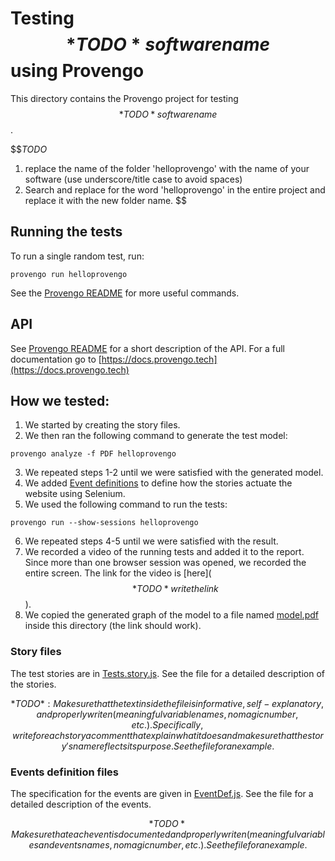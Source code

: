 # Testing $$*TODO* software name$$ using Provengo
This directory contains the Provengo project for testing $$*TODO* software name$$.

$$*TODO* 
1. replace the name of the folder 'helloprovengo' with the name of your software (use underscore/title case to avoid spaces)
2. Search and replace for the word 'helloprovengo' in the entire project and replace it with the new folder name. 
$$

## Running the tests
To run a single random test, run:
```shell 
provengo run helloprovengo
```

See the [Provengo README](helloprovengo/README.md) for more useful commands.

## API
See [Provengo README](helloprovengo/README.md) for a short description of the API.
For a full documentation go to [https://docs.provengo.tech](https://docs.provengo.tech)

## How we tested:
1. We started by creating the story files.
2. We then ran the following command to generate the test model:
```shell
provengo analyze -f PDF helloprovengo   
```
3. We repeated steps 1-2 until we were satisfied with the generated model.
4. We added [Event definitions](helloprovengo/spec/js/EventDef.js) to define how the stories actuate the website using Selenium.
5. We used the following command to run the tests:
```shell
provengo run --show-sessions helloprovengo
```
6. We repeated steps 4-5 until we were satisfied with the result.
7. We recorded a video of the running tests and added it to the report. Since more than one browser session was opened, we recorded the entire screen. The link for the video is [here]($$*TODO* write the link$$).
8. We copied the generated graph of the model to a file named [model.pdf](model.pdf) inside this directory (the link should work).

### Story files
The test stories are in [Tests.story.js](helloprovengo/spec/js/Tests.story.js). See the file for a detailed description of the stories.

$$*TODO*: Make sure that the text inside the file is informative, self-explanatory, and properly writen (meaningful variable names, no magic number, etc.). Specifically, write for each story a comment that explain what it does and make sure that the story's name reflects its purpose. See the file for an example.$$

### Events definition files
The specification for the events are given in [EventDef.js](helloprovengo/spec/js/EventDef.js). See the file for a detailed description of the events.

$$*TODO* Make sure that each event is documented and properly writen (meaningful variables and events names, no magic number, etc.). See the file for an example.$$